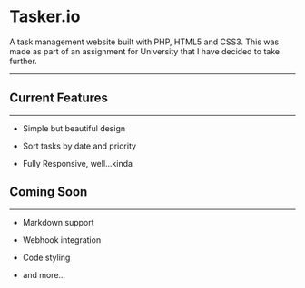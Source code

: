 # Tasker.io

A task management website built with PHP, HTML5 and CSS3\. This was made as part of an assignment for University that I have decided to take further.

* * *

## Current Features

* * *

*   Simple but beautiful design
*   Sort tasks by date and priority

*   Fully Responsive, well...kinda

## Coming Soon

* * *

*   Markdown support
*   Webhook integration

*   Code styling
*   and more...